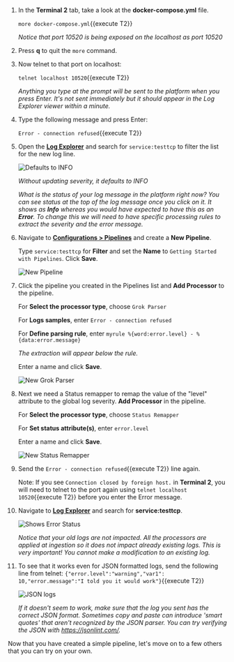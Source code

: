 1. In the **Terminal 2** tab, take a look at the **docker-compose.yml** file. 
   
   `more docker-compose.yml`{{execute T2}}
   
   *Notice that port 10520 is being exposed on the localhost as port 10520*
   
2. Press **q** to quit the `more` command.

3. Now telnet to that port on localhost:

   `telnet localhost 10520`{{execute T2}}

   *Anything you type at the prompt will be sent to the platform when you press Enter. It's not sent immediately but it should appear in the Log Explorer viewer within a minute.*

4. Type the following message and press Enter:

   `Error - connection refused`{{execute T2}}

5. Open the <a href="https://app.datadoghq.com/logs" target="_datadog">**Log Explorer**</a> and search for `service:testtcp` to filter the list for the new log line.
   
   ![Defaults to INFO](/sdheda/scenarios/logsparse/assets/defaultsinfo2.png)

   *Without updating severity, it defaults to INFO*

   *What is the status of your log message in the platform right now? You can see status at the top of the log message once you click on it. It shows as **Info** whereas you would have expected to have this as an **Error**. To change this we will need to have specific processing rules to extract the severity and the error message.*

6. Navigate to <a href="https://app.datadoghq.com/logs/pipelines" target="_datadog">**Configurations > Pipelines**</a> and create a **New Pipeline**. 

   Type `service:testtcp` for **Filter** and set the **Name** to `Getting Started with Pipelines`. Click **Save**.

   ![New Pipeline](/sdheda/scenarios/logsparse/assets/newpipeline2.png)

7. Click the pipeline you created in the Pipelines list and **Add Processor** to the pipeline. 

   For **Select the processor type**, choose `Grok Parser` 
   
   For **Logs samples**, enter
   `Error - connection refused`
   
   For **Define parsing rule**, enter
   `myrule %{word:error.level} - %{data:error.message}`
   
   *The extraction will appear below the rule.*
   
   Enter a name and click **Save**.
   
   ![New Grok Parser](/sdheda/scenarios/logsparse/assets/newgrokparser.png)

8. Next we need a Status remapper to remap the value of the "level" attribute to the global log severity. **Add Processor** in the pipeline. 

   For **Select the processor type**, choose `Status Remapper` 

   For **Set status attribute(s)**, enter `error.level`

   Enter a name and click **Save**.
   
   ![New Status Remapper](/sdheda/scenarios/logsparse/assets/newstatusremapper.png)

9. Send the `Error - connection refused`{{execute T2}} line again. 
   
   Note: If you see `Connection closed by foreign host.` in **Terminal 2**, you will need to telnet to the port again using `telnet localhost 10520`{{execute T2}} before you enter the Error message.

10. Navigate to <a href="https://app.datadoghq.com/logs" target="_datadog">**Log Explorer**</a> and search for **service:testtcp**.

    ![Shows Error Status](/sdheda/scenarios/logsparse/assets/errorstatus.png)
    
    *Notice that your old logs are not impacted. All the processors are applied at ingestion so it does not impact already existing logs. This is very important! You cannot make a modification to an existing log.*

11. To see that it works even for JSON formatted logs, send the following line from telnet:
    `{"error.level":"warning","var1": 10,"error.message":"I told you it would work"}`{{execute T2}}
   
    ![JSON logs](/sdheda/scenarios/logsparse/assets/jsonlogs2.png)
    
    *If it doesn't seem to work, make sure that the log you sent has the correct JSON format. Sometimes copy and paste can introduce 'smart quotes' that aren't recognized by the JSON parser. You can try verifying the JSON with https://jsonlint.com/.*

Now that you have created a simple pipeline, let's move on to a few others that you can try on your own.


